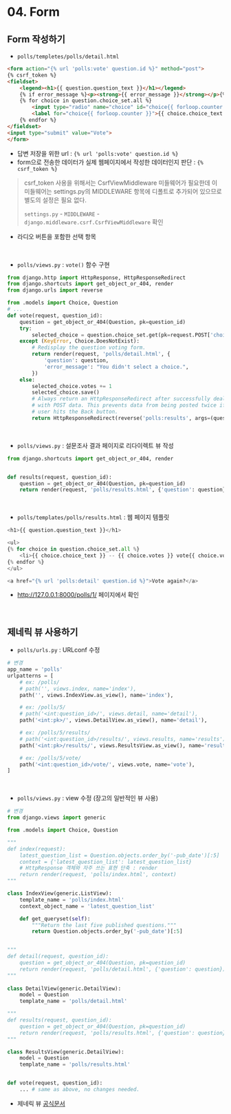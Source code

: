 # 04. Form

## Form 작성하기
- `polls/templetes/polls/detail.html`
```html
<form action="{% url 'polls:vote' question.id %}" method="post">
{% csrf_token %}
<fieldset>
    <legend><h1>{{ question.question_text }}</h1></legend>
    {% if error_message %}<p><strong>{{ error_message }}</strong></p>{% endif %}
    {% for choice in question.choice_set.all %}
        <input type="radio" name="choice" id="choice{{ forloop.counter }}" value="{{ choice.id }}">
        <label for="choice{{ forloop.counter }}">{{ choice.choice_text }}</label><br>
    {% endfor %}
</fieldset>
<input type="submit" value="Vote">
</form>
```
- 답변 저장을 위한 url : `{% url 'polls:vote' question.id %}`
- form으로 전송한 데이터가 실제 웹페이지에서 작성한 데이터인지 판단 : `{% csrf_token %}`
> csrf_token 사용을 위해서는 CsrfViewMiddleware 미들웨어가 필요한데 이 미들웨어는 settings.py의 MIDDLEWARE 항목에 디폴트로 추가되어 있으므로 별도의 설정은 필요 없다.
>
> `settings.py` - `MIDDLEWARE` - `django.middleware.csrf.CsrfViewMiddleware` 확인
- 라디오 버튼을 포함한 선택 항목

<br>

- `polls/views.py` : `vote()` 함수 구현
```python
from django.http import HttpResponse, HttpResponseRedirect
from django.shortcuts import get_object_or_404, render
from django.urls import reverse

from .models import Choice, Question
# ...
def vote(request, question_id):
    question = get_object_or_404(Question, pk=question_id)
    try:
        selected_choice = question.choice_set.get(pk=request.POST['choice'])
    except (KeyError, Choice.DoesNotExist):
        # Redisplay the question voting form.
        return render(request, 'polls/detail.html', {
            'question': question,
            'error_message': "You didn't select a choice.",
        })
    else:
        selected_choice.votes += 1
        selected_choice.save()
        # Always return an HttpResponseRedirect after successfully dealing
        # with POST data. This prevents data from being posted twice if a
        # user hits the Back button.
        return HttpResponseRedirect(reverse('polls:results', args=(question.id,)))
```

<br>

- `polls/views.py` : 설문조사 결과 페이지로 리다이렉트 뷰 작성
```python
from django.shortcuts import get_object_or_404, render


def results(request, question_id):
    question = get_object_or_404(Question, pk=question_id)
    return render(request, 'polls/results.html', {'question': question})
```

<br>

- `polls/templates/polls/results.html` : 웹 페이지 템플릿
```python
<h1>{{ question.question_text }}</h1>

<ul>
{% for choice in question.choice_set.all %}
    <li>{{ choice.choice_text }} -- {{ choice.votes }} vote{{ choice.votes|pluralize }}</li>
{% endfor %}
</ul>

<a href="{% url 'polls:detail' question.id %}">Vote again?</a>
```
- http://127.0.0.1:8000/polls/1/ 페이지에서 확인

<br>

## 제네릭 뷰 사용하기

- `polls/urls.py` : URLconf 수정

```python
# 변경
app_name = 'polls'
urlpatterns = [
    # ex: /polls/
    # path('', views.index, name='index'),
    path('', views.IndexView.as_view(), name='index'),

    # ex: /polls/5/
    # path('<int:question_id>/', views.detail, name='detail'),
    path('<int:pk>/', views.DetailView.as_view(), name='detail'),

    # ex: /polls/5/results/
    # path('<int:question_id>/results/', views.results, name='results'),
    path('<int:pk>/results/', views.ResultsView.as_view(), name='results'),

    # ex: /polls/5/vote/
    path('<int:question_id>/vote/', views.vote, name='vote'),
]
```

<br>

- `polls/views.py` : view 수정 (장고의 일반적인 뷰 사용)
```python
# 변경
from django.views import generic

from .models import Choice, Question

"""
def index(request):
    latest_question_list = Question.objects.order_by('-pub_date')[:5]
    context = {'latest_question_list': latest_question_list}
    # HttpResponse 객체와 자주 쓰는 표현 단축 : render
    return render(request, 'polls/index.html', context)
"""

class IndexView(generic.ListView):
    template_name = 'polls/index.html'
    context_object_name = 'latest_question_list'

    def get_queryset(self):
        """Return the last five published questions."""
        return Question.objects.order_by('-pub_date')[:5]


"""
def detail(request, question_id):
    question = get_object_or_404(Question, pk=question_id)
    return render(request, 'polls/detail.html', {'question': question})
"""
    
class DetailView(generic.DetailView):
    model = Question
    template_name = 'polls/detail.html'

"""
def results(request, question_id):
    question = get_object_or_404(Question, pk=question_id)
    return render(request, 'polls/results.html', {'question': question})
"""

class ResultsView(generic.DetailView):
    model = Question
    template_name = 'polls/results.html'


def vote(request, question_id):
    ... # same as above, no changes needed.
```
- 제네릭 뷰 [공식문서](https://docs.djangoproject.com/ko/3.2/topics/class-based-views/)
